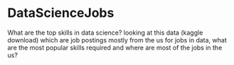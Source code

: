 # DataScienceJobs
What are the top skills in data science? looking at this data (kaggle download) which are job postings mostly from the us for jobs in data, what are the most popular skills required and where are most of the jobs in the us?
